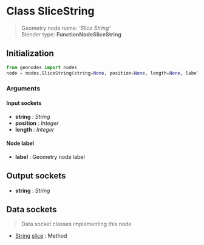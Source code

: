 
# Class SliceString

> Geometry node name: _'Slice String'_<br>Blender type:  **FunctionNodeSliceString**

## Initialization


```python
from geonodes import nodes
node = nodes.SliceString(string=None, position=None, length=None, label=None)
```


### Arguments


#### Input sockets



- **string** : _String_
- **position** : _Integer_
- **length** : _Integer_



#### Node label



- **label** : Geometry node label



## Output sockets



- **string** : _String_



## Data sockets

> Data socket classes implementing this node


- [String](../sockets/String.md) [slice](../sockets/String.md#slice) : Method


